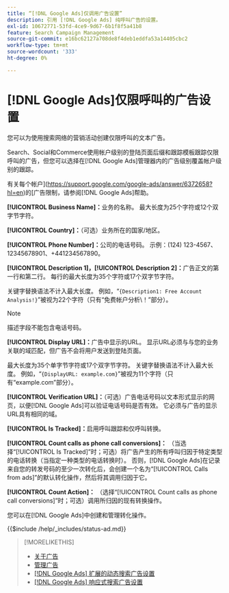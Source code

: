 ```yaml
---
title: “[!DNL Google Ads]仅调用广告设置”
description: 引用 [!DNL Google Ads] 纯呼叫广告的设置。
exl-id: 10672771-53fd-4ce9-9d67-6b1f8f5a41b8
feature: Search Campaign Management
source-git-commit: e16bc62127a708de8f4deb1eddfa53a14405cbc2
workflow-type: tm+mt
source-wordcount: '333'
ht-degree: 0%

---
```


# [!DNL Google Ads]仅限呼叫的广告设置

您可以为使用搜索网络的营销活动创建仅限呼叫的文本广告。

Search、Social和Commerce使用帐户级别的登陆页面后缀和跟踪模板跟踪仅限呼叫的广告，但您可以选择在[!DNL Google Ads]管理器内的广告级别覆盖帐户级别的跟踪。

有关每个帐户](https://support.google.com/google-ads/answer/6372658?hl=en)的[广告限制，请参阅[!DNL Google Ads]帮助。

<!-- ## Call-only Ad -->

<!-- hiding section header since there's only one section -->

**[!UICONTROL Business Name]：**&#x200B;业务的名称。 最大长度为25个字符或12个双字节字符。

**[!UICONTROL Country]：**（可选）业务所在的国家/地区。

**[!UICONTROL Phone Number]：**&#x200B;公司的电话号码。 示例：(124) 123-4567、12345678901、+441234567890。

**[!UICONTROL Description 1]，[!UICONTROL Description 2]：**&#x200B;广告正文的第一行和第二行。 每行的最大长度为35个字符或17个双字节字符。

关键字替换语法不计入最大长度。 例如，“`{Description1: Free Account Analysis!}`”被视为22个字符（只有“免费帐户分析\！”部分）。

>[!NOTE]
>
>描述字段不能包含电话号码。

**[!UICONTROL Display URL]：**&#x200B;广告中显示的URL。 显示URL必须与与您的业务关联的域匹配，但广告不会将用户发送到登陆页面。

最大长度为35个单字节字符或17个双字节字符。 关键字替换语法不计入最大长度。 例如，“`{DisplayURL: example.com}`”被视为11个字符（只有“example.com”部分）。

**[!UICONTROL Verification URL]：**（可选）广告电话号码以文本形式显示的网页，以便[!DNL Google Ads]可以验证电话号码是否有效。 它必须与广告的显示URL具有相同的域。

**[!UICONTROL Is Tracked]：**&#x200B;启用呼叫跟踪和仅呼叫转换。

**[!UICONTROL Count calls as phone call conversions]：** （当选择“[!UICONTROL Is Tracked]”时；可选）将广告产生的所有呼叫归因于特定类型的电话转换（当指定一种类型的电话转换时）。 否则，[!DNL Google Ads]在记录来自您的转发号码的至少一次转化后，会创建一个名为“[!UICONTROL Calls from ads]”的默认转化操作，然后将其调用归因于它。

**[!UICONTROL Count Action]：** （选择“[!UICONTROL Count calls as phone call conversions]”时；可选）调用所归因的现有转换操作。

您可以在[!DNL Google Ads]中创建和管理转化操作。

<!-- **[!UICONTROL Status]:** -->

{{$include /help/_includes/status-ad.md}}

>[!MORELIKETHIS]
>
>* [关于广告](ad-about.md)
>* [管理广告](ad-manage.md)
>* [[!DNL Google Ads] 扩展的动态搜索广告设置](ad-settings-google-dsa.md)
>* [[!DNL Google Ads] 响应式搜索广告设置](ad-settings-google-rsa.md)
